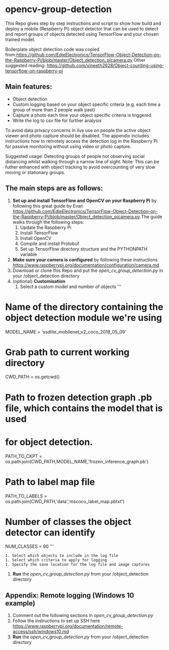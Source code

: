 # opencv-group-detection
This Repo gives step by step instructions and script to show how build and deploy a mobile (Respberry Pi) object detector that can be used to detect and report groups of objects detected using TensorFlow and your chosen trained model.

Boilerplate object detection code was copied from:https://github.com/EdjeElectronics/TensorFlow-Object-Detection-on-the-Raspberry-Pi/blob/master/Object_detection_picamera.py
Other suggested reading: https://github.com/vineeth2628/Object-counting-using-tensorflow-on-raspberry-pi

## Main features:
* Object detection
* Custom logging based on your object specific criteria (e.g. each time a group of more than 2 people walk past)
* Capture a photo each time your object specific criteria is triggered 
* Write the log to csv file for further analysis 

To avoid data privacy concerns in live use on people the active object viewer and photo capture should be disabled. The appendix includes instructions how to remotely access the  detection log in the Raspberry Pi for passive monitoring without using video or photo capture.

Suggested usage: Detecting groups of people not observing social distancing whilst walking through a narrow line of sight.
Note: This can be futher enhanced with object tracking to avoid overcounting of very slow moving or stationary groups.

## The main steps are as follows:
1. **Set up and install TensorFlow and OpenCV on your Raspberry Pi** by following this great guide by Evan https://github.com/EdjeElectronics/TensorFlow-Object-Detection-on-the-Raspberry-Pi/blob/master/Object_detection_picamera.py 
The guide walks through the following steps:
    1. Update the Raspberry Pi
    1. Install TensorFlow
    1. Install OpenCV
    1. Compile and install Protobuf
    1. Set up TensorFlow directory structure and the PYTHONPATH variable
1. **Make sure your camera is configured** by following these instructions https://www.raspberrypi.org/documentation/configuration/camera.md
1. Download or clone this Repo and put the *open_cv_group_detection.py* in your /object_detection directory
1. (optional) **Customisation**
    1. Select a custom model and number of objects
'''    
# Name of the directory containing the object detection module we're using
MODEL_NAME = 'ssdlite_mobilenet_v2_coco_2018_05_09'

# Grab path to current working directory
CWD_PATH = os.getcwd()

# Path to frozen detection graph .pb file, which contains the model that is used
# for object detection.
PATH_TO_CKPT = os.path.join(CWD_PATH,MODEL_NAME,'frozen_inference_graph.pb')

# Path to label map file
PATH_TO_LABELS = os.path.join(CWD_PATH,'data','mscoco_label_map.pbtxt')

# Number of classes the object detector can identify
NUM_CLASSES = 90
'''    
    
    
    1. Select which objects to include in the log file
    1. Select which criteria to apply for logging
    1. Specify the save location for the log file and image captures
1. **Run** the *open_cv_group_detection.py* from your /object_detection directory

## Appendix: Remote logging (Windows 10 example)
1. Comment out the following sections in *open_cv_group_detection.py* 
1. Follow the instructions to set up SSH  here https://www.raspberrypi.org/documentation/remote-access/ssh/windows10.md
1. **Run** the *open_cv_group_detection.py* from your /object_detection directory
